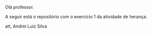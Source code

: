   Olá professor.

  A seguir está o repositório com o exercicio 1 da atividade de herança.

  att,
  Andrei Luiz Silva
